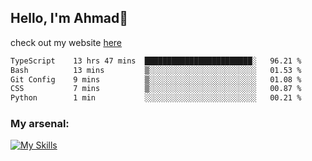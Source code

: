 
## Hello, I'm Ahmad👋

check out my website [here](https://ahmadalwi.com/)

<!--START_SECTION:waka-->

```txt
TypeScript    13 hrs 47 mins  ████████████████████████░   96.21 %
Bash          13 mins         ▒░░░░░░░░░░░░░░░░░░░░░░░░   01.53 %
Git Config    9 mins          ▒░░░░░░░░░░░░░░░░░░░░░░░░   01.08 %
CSS           7 mins          ▒░░░░░░░░░░░░░░░░░░░░░░░░   00.87 %
Python        1 min           ░░░░░░░░░░░░░░░░░░░░░░░░░   00.21 %
```

<!--END_SECTION:waka-->

### My arsenal:

[![My Skills](https://skillicons.dev/icons?i=js,ts,py,go,react,nextjs,svelte,nodejs,django,tailwind,html,css,sass,firebase,mongodb,postgres,mysql,redis,git,github,docker,vscode,figma,godot)](https://skillicons.dev)
